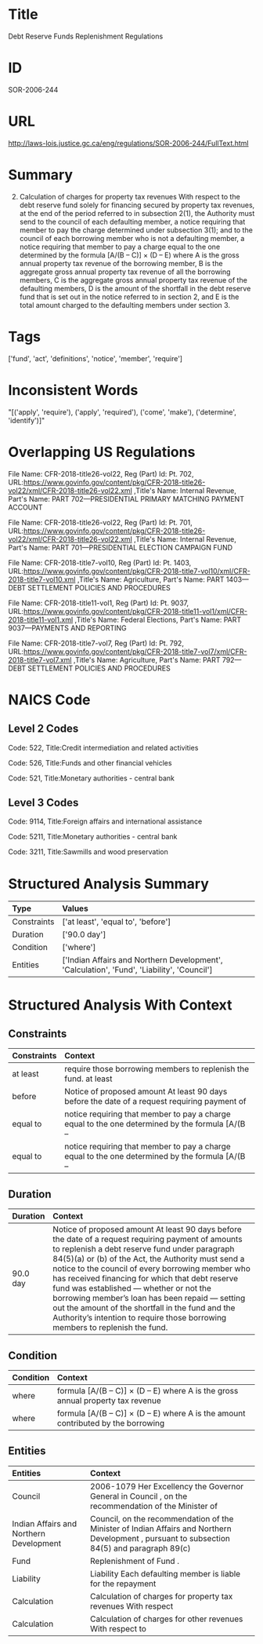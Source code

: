 # Title
Debt Reserve Funds Replenishment Regulations


# ID
SOR-2006-244

# URL
http://laws-lois.justice.gc.ca/eng/regulations/SOR-2006-244/FullText.html


# Summary
2. Calculation of charges for property tax revenues With respect to the debt reserve fund solely for financing secured by property tax revenues, at the end of the period referred to in subsection 2(1), the Authority must send to the council of each defaulting member, a notice requiring that member to pay the charge determined under subsection 3(1); and to the council of each borrowing member who is not a defaulting member, a notice requiring that member to pay a charge equal to the one determined by the formula [A/(B – C)] × (D – E) where A is the gross annual property tax revenue of the borrowing member, B is the aggregate gross annual property tax revenue of all the borrowing members, C is the aggregate gross annual property tax revenue of the defaulting members, D is the amount of the shortfall in the debt reserve fund that is set out in the notice referred to in section 2, and E is the total amount charged to the defaulting members under section 3.


# Tags
['fund', 'act', 'definitions', 'notice', 'member', 'require']


# Inconsistent Words
"[('apply', 'require'), ('apply', 'required'), ('come', 'make'), ('determine', 'identify')]"


# Overlapping US Regulations
File Name: CFR-2018-title26-vol22, Reg (Part) Id: Pt. 702, URL:https://www.govinfo.gov/content/pkg/CFR-2018-title26-vol22/xml/CFR-2018-title26-vol22.xml
,Title's Name: Internal Revenue, Part's Name: PART 702—PRESIDENTIAL PRIMARY MATCHING PAYMENT ACCOUNT

File Name: CFR-2018-title26-vol22, Reg (Part) Id: Pt. 701, URL:https://www.govinfo.gov/content/pkg/CFR-2018-title26-vol22/xml/CFR-2018-title26-vol22.xml
,Title's Name: Internal Revenue, Part's Name: PART 701—PRESIDENTIAL ELECTION CAMPAIGN FUND

File Name: CFR-2018-title7-vol10, Reg (Part) Id: Pt. 1403, URL:https://www.govinfo.gov/content/pkg/CFR-2018-title7-vol10/xml/CFR-2018-title7-vol10.xml
,Title's Name: Agriculture, Part's Name: PART 1403—DEBT SETTLEMENT POLICIES AND PROCEDURES

File Name: CFR-2018-title11-vol1, Reg (Part) Id: Pt. 9037, URL:https://www.govinfo.gov/content/pkg/CFR-2018-title11-vol1/xml/CFR-2018-title11-vol1.xml
,Title's Name: Federal Elections, Part's Name: PART 9037—PAYMENTS AND REPORTING

File Name: CFR-2018-title7-vol7, Reg (Part) Id: Pt. 792, URL:https://www.govinfo.gov/content/pkg/CFR-2018-title7-vol7/xml/CFR-2018-title7-vol7.xml
,Title's Name: Agriculture, Part's Name: PART 792—DEBT SETTLEMENT POLICIES AND PROCEDURES




# NAICS Code
## Level 2 Codes
Code: 522, Title:Credit intermediation and related activities

Code: 526, Title:Funds and other financial vehicles

Code: 521, Title:Monetary authorities - central bank




## Level 3 Codes
Code: 9114, Title:Foreign affairs and international assistance

Code: 5211, Title:Monetary authorities - central bank

Code: 3211, Title:Sawmills and wood preservation







# Structured Analysis Summary
| Type        | Values                                                                                     |
|:------------|:-------------------------------------------------------------------------------------------|
| Constraints | ['at least', 'equal to', 'before']                                                         |
| Duration    | ['90.0 day']                                                                               |
| Condition   | ['where']                                                                                  |
| Entities    | ['Indian Affairs and Northern Development', 'Calculation', 'Fund', 'Liability', 'Council'] |


# Structured Analysis With Context
 


## Constraints
| Constraints   | Context                                                                                         |
|:--------------|:------------------------------------------------------------------------------------------------|
| at least      | require those borrowing members to replenish the fund. at least                                 |
| before        | Notice of proposed amount At least 90 days  before the date of a request requiring payment of   |
| equal to      | notice requiring that member to pay a charge equal to the one determined by the formula [A/(B – |
| equal to      | notice requiring that member to pay a charge equal to the one determined by the formula [A/(B – |


## Duration
| Duration   | Context                                                                                                                                                                                                                                                                                                                                                                                                                                                                                                                                            |
|:-----------|:---------------------------------------------------------------------------------------------------------------------------------------------------------------------------------------------------------------------------------------------------------------------------------------------------------------------------------------------------------------------------------------------------------------------------------------------------------------------------------------------------------------------------------------------------|
| 90.0 day   | Notice of proposed amount At least 90 days before the date of a request requiring payment of amounts to replenish a debt reserve fund under paragraph 84(5)(a) or (b) of the Act, the Authority must send a notice to the council of every borrowing member who has received financing for which that debt reserve fund was established — whether or not the borrowing member’s loan has been repaid — setting out the amount of the shortfall in the fund and the Authority’s intention to require those borrowing members to replenish the fund. |


## Condition
| Condition   | Context                                                                          |
|:------------|:---------------------------------------------------------------------------------|
| where       | formula [A/(B – C)] × (D – E) where A is the gross annual property tax revenue   |
| where       | formula [A/(B – C)] × (D – E) where A is the amount contributed by the borrowing |


## Entities
| Entities                                | Context                                                                                                                                      |
|:----------------------------------------|:---------------------------------------------------------------------------------------------------------------------------------------------|
| Council                                 | 2006-1079 Her Excellency the Governor General in  Council , on the recommendation of the Minister of                                         |
| Indian Affairs and Northern Development | Council, on the recommendation of the Minister of Indian Affairs and Northern Development , pursuant to subsection 84(5) and paragraph 89(c) |
| Fund                                    | Replenishment of  Fund .                                                                                                                     |
| Liability                               | Liability Each defaulting member is liable for the repayment                                                                                 |
| Calculation                             | Calculation of charges for property tax revenues With respect                                                                                |
| Calculation                             | Calculation of charges for other revenues With respect to                                                                                    |


